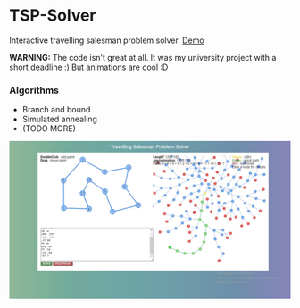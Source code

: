 # TSP-Solver
Interactive travelling salesman problem solver. 
[Demo](https://andrewb330.github.io/TSP-Solver/)

**WARNING:** The code isn't great at all. It was my university project with a short deadline :) But animations are cool :D

### Algorithms
* Branch and bound
* Simulated annealing
* (TODO MORE)


![Demo](/images/demo.jpg?raw=true)
